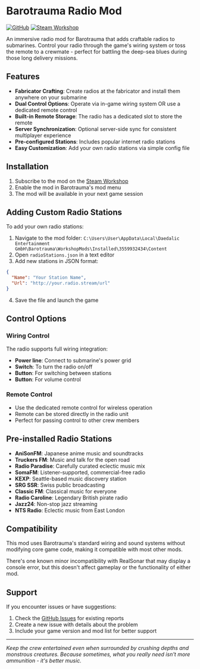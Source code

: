 # Barotrauma Radio Mod

[![GitHub](https://img.shields.io/badge/GitHub-181717?style=for-the-badge&logo=github&logoColor=white)](https://github.com/gitempERROR/BarotraumaRadio)
[![Steam Workshop](https://img.shields.io/badge/Steam-Workshop-000000?style=for-the-badge&logo=steam)](https://steamcommunity.com/sharedfiles/filedetails/?id=3559932434)

An immersive radio mod for Barotrauma that adds craftable radios to submarines. Control your radio through the game's wiring system or toss the remote to a crewmate - perfect for battling the deep-sea blues during those long delivery missions.

## Features

- **Fabricator Crafting**: Create radios at the fabricator and install them anywhere on your submarine
- **Dual Control Options**: Operate via in-game wiring system OR use a dedicated remote control
- **Built-in Remote Storage**: The radio has a dedicated slot to store the remote
- **Server Synchronization**: Optional server-side sync for consistent multiplayer experience
- **Pre-configured Stations**: Includes popular internet radio stations
- **Easy Customization**: Add your own radio stations via simple config file

## Installation

1. Subscribe to the mod on the [Steam Workshop](https://steamcommunity.com/sharedfiles/filedetails/?id=3559932434)
2. Enable the mod in Barotrauma's mod menu
3. The mod will be available in your next game session

## Adding Custom Radio Stations

To add your own radio stations:

1. Navigate to the mod folder: `C:\Users\User\AppData\Local\Daedalic Entertainment GmbH\Barotrauma\WorkshopMods\Installed\3559932434\Content`
2. Open `radioStations.json` in a text editor
3. Add new stations in JSON format:
```json
{
  "Name": "Your Station Name",
  "Url": "http://your.radio.stream/url"
}
```
4. Save the file and launch the game

## Control Options

### Wiring Control
The radio supports full wiring integration:
- **Power line**: Connect to submarine's power grid
- **Switch**: To turn the radio on/off
- **Button**: For switching between stations
- **Button**: For volume control

### Remote Control
- Use the dedicated remote control for wireless operation
- Remote can be stored directly in the radio unit
- Perfect for passing control to other crew members

## Pre-installed Radio Stations

- **AniSonFM**: Japanese anime music and soundtracks
- **Truckers FM**: Music and talk for the open road
- **Radio Paradise**: Carefully curated eclectic music mix
- **SomaFM**: Listener-supported, commercial-free radio
- **KEXP**: Seattle-based music discovery station
- **SRG SSR**: Swiss public broadcasting
- **Classic FM**: Classical music for everyone
- **Radio Caroline**: Legendary British pirate radio
- **Jazz24**: Non-stop jazz streaming
- **NTS Radio**: Eclectic music from East London

## Compatibility

This mod uses Barotrauma's standard wiring and sound systems without modifying core game code, making it compatible with most other mods.

There's one known minor incompatibility with RealSonar that may display a console error, but this doesn't affect gameplay or the functionality of either mod.

## Support

If you encounter issues or have suggestions:
1. Check the [GitHub Issues](https://github.com/gitempERROR/BarotraumaRadio/issues) for existing reports
2. Create a new issue with details about the problem
3. Include your game version and mod list for better support

---

*Keep the crew entertained even when surrounded by crushing depths and monstrous creatures. Because sometimes, what you really need isn't more ammunition - it's better music.*
